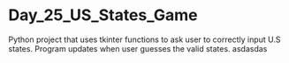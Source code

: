 # Day_25_US_States_Game

Python project that uses tkinter functions to ask user to correctly input U.S states. Program updates when user guesses the valid states.
asdasdas
